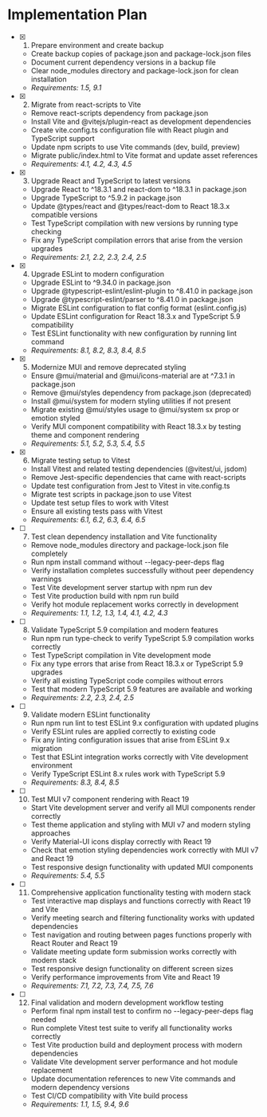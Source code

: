 # Implementation Plan

- [x] 1. Prepare environment and create backup
  - Create backup copies of package.json and package-lock.json files
  - Document current dependency versions in a backup file
  - Clear node_modules directory and package-lock.json for clean installation
  - _Requirements: 1.5, 9.1_

- [x] 2. Migrate from react-scripts to Vite
  - Remove react-scripts dependency from package.json
  - Install Vite and @vitejs/plugin-react as development dependencies
  - Create vite.config.ts configuration file with React plugin and TypeScript support
  - Update npm scripts to use Vite commands (dev, build, preview)
  - Migrate public/index.html to Vite format and update asset references
  - _Requirements: 4.1, 4.2, 4.3, 4.5_

- [x] 3. Upgrade React and TypeScript to latest versions
  - Upgrade React to ^18.3.1 and react-dom to ^18.3.1 in package.json
  - Upgrade TypeScript to ^5.9.2 in package.json
  - Update @types/react and @types/react-dom to React 18.3.x compatible versions
  - Test TypeScript compilation with new versions by running type checking
  - Fix any TypeScript compilation errors that arise from the version upgrades
  - _Requirements: 2.1, 2.2, 2.3, 2.4, 2.5_

- [x] 4. Upgrade ESLint to modern configuration
  - Upgrade ESLint to ^9.34.0 in package.json
  - Upgrade @typescript-eslint/eslint-plugin to ^8.41.0 in package.json
  - Upgrade @typescript-eslint/parser to ^8.41.0 in package.json
  - Migrate ESLint configuration to flat config format (eslint.config.js)
  - Update ESLint configuration for React 18.3.x and TypeScript 5.9 compatibility
  - Test ESLint functionality with new configuration by running lint command
  - _Requirements: 8.1, 8.2, 8.3, 8.4, 8.5_

- [x] 5. Modernize MUI and remove deprecated styling
  - Ensure @mui/material and @mui/icons-material are at ^7.3.1 in package.json
  - Remove @mui/styles dependency from package.json (deprecated)
  - Install @mui/system for modern styling utilities if not present
  - Migrate existing @mui/styles usage to @mui/system sx prop or emotion styled
  - Verify MUI component compatibility with React 18.3.x by testing theme and component rendering
  - _Requirements: 5.1, 5.2, 5.3, 5.4, 5.5_

- [x] 6. Migrate testing setup to Vitest
  - Install Vitest and related testing dependencies (@vitest/ui, jsdom)
  - Remove Jest-specific dependencies that came with react-scripts
  - Update test configuration from Jest to Vitest in vite.config.ts
  - Migrate test scripts in package.json to use Vitest
  - Update test setup files to work with Vitest
  - Ensure all existing tests pass with Vitest
  - _Requirements: 6.1, 6.2, 6.3, 6.4, 6.5_

- [ ] 7. Test clean dependency installation and Vite functionality
  - Remove node_modules directory and package-lock.json file completely
  - Run npm install command without --legacy-peer-deps flag
  - Verify installation completes successfully without peer dependency warnings
  - Test Vite development server startup with npm run dev
  - Test Vite production build with npm run build
  - Verify hot module replacement works correctly in development
  - _Requirements: 1.1, 1.2, 1.3, 1.4, 4.1, 4.2, 4.3_

- [ ] 8. Validate TypeScript 5.9 compilation and modern features
  - Run npm run type-check to verify TypeScript 5.9 compilation works correctly
  - Test TypeScript compilation in Vite development mode
  - Fix any type errors that arise from React 18.3.x or TypeScript 5.9 upgrades
  - Verify all existing TypeScript code compiles without errors
  - Test that modern TypeScript 5.9 features are available and working
  - _Requirements: 2.2, 2.3, 2.4, 2.5_

- [ ] 9. Validate modern ESLint functionality
  - Run npm run lint to test ESLint 9.x configuration with updated plugins
  - Verify ESLint rules are applied correctly to existing code
  - Fix any linting configuration issues that arise from ESLint 9.x migration
  - Test that ESLint integration works correctly with Vite development environment
  - Verify TypeScript ESLint 8.x rules work with TypeScript 5.9
  - _Requirements: 8.3, 8.4, 8.5_

- [ ] 10. Test MUI v7 component rendering with React 19
  - Start Vite development server and verify all MUI components render correctly
  - Test theme application and styling with MUI v7 and modern styling approaches
  - Verify Material-UI icons display correctly with React 19
  - Check that emotion styling dependencies work correctly with MUI v7 and React 19
  - Test responsive design functionality with updated MUI components
  - _Requirements: 5.4, 5.5_

- [ ] 11. Comprehensive application functionality testing with modern stack
  - Test interactive map displays and functions correctly with React 19 and Vite
  - Verify meeting search and filtering functionality works with updated dependencies
  - Test navigation and routing between pages functions properly with React Router and React 19
  - Validate meeting update form submission works correctly with modern stack
  - Test responsive design functionality on different screen sizes
  - Verify performance improvements from Vite and React 19
  - _Requirements: 7.1, 7.2, 7.3, 7.4, 7.5, 7.6_

- [ ] 12. Final validation and modern development workflow testing
  - Perform final npm install test to confirm no --legacy-peer-deps flag needed
  - Run complete Vitest test suite to verify all functionality works correctly
  - Test Vite production build and deployment process with modern dependencies
  - Validate Vite development server performance and hot module replacement
  - Update documentation references to new Vite commands and modern dependency versions
  - Test CI/CD compatibility with Vite build process
  - _Requirements: 1.1, 1.5, 9.4, 9.6_